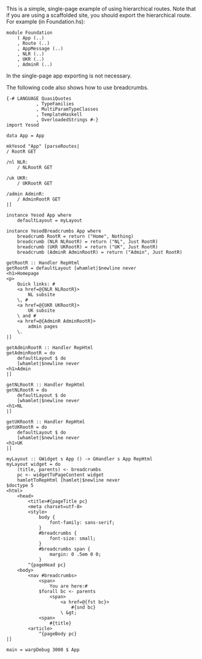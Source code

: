 This is a simple, single-page example of using hierarchical routes. Note that if you are using a scaffolded site, you should export the hierarchical route. For example (in Foundation.hs):
```
module Foundation
    ( App (..)
    , Route (..)
    , AppMessage (..)
    , NLR (..)
    , UKR (..)
    , AdminR (..)
```

In the single-page app exporting is not necessary.

The following code also shows how to use breadcrumbs.

    {-# LANGUAGE QuasiQuotes
               , TypeFamilies
               , MultiParamTypeClasses
               , TemplateHaskell
               , OverloadedStrings #-}
    import Yesod
    
    data App = App
    
    mkYesod "App" [parseRoutes|
    / RootR GET
    
    /nl NLR:
        / NLRootR GET
    
    /uk UKR:
        / UKRootR GET
    
    /admin AdminR:
        / AdminRootR GET
    |]
    
    instance Yesod App where
        defaultLayout = myLayout
    
    instance YesodBreadcrumbs App where
        breadcrumb RootR = return ("Home", Nothing)
        breadcrumb (NLR NLRootR) = return ("NL", Just RootR)
        breadcrumb (UKR UKRootR) = return ("UK", Just RootR)
        breadcrumb (AdminR AdminRootR) = return ("Admin", Just RootR)
    
    getRootR :: Handler RepHtml
    getRootR = defaultLayout [whamlet|$newline never
    <h1>Homepage
    <p>
        Quick links: #
        <a href=@{NLR NLRootR}>
            NL subsite
        \, #
        <a href=@{UKR UKRootR}>
            UK subsite
        \ and #
        <a href=@{AdminR AdminRootR}>
            admin pages
        \.
    |]
    
    getAdminRootR :: Handler RepHtml
    getAdminRootR = do
        defaultLayout $ do
        [whamlet|$newline never
    <h1>Admin
    |]
    
    getNLRootR :: Handler RepHtml
    getNLRootR = do
        defaultLayout $ do
        [whamlet|$newline never
    <h1>NL
    |]
    
    getUKRootR :: Handler RepHtml
    getUKRootR = do
        defaultLayout $ do
        [whamlet|$newline never
    <h1>UK
    |]
    
    myLayout :: GWidget s App () -> GHandler s App RepHtml
    myLayout widget = do
        (title, parents) <- breadcrumbs
        pc <- widgetToPageContent widget
        hamletToRepHtml [hamlet|$newline never
    $doctype 5
    <html>
        <head>
            <title>#{pageTitle pc}
            <meta charset=utf-8>
            <style>
                body {
                    font-family: sans-serif;
                }
                #breadcrumbs {
                    font-size: small;
                }
                #breadcrumbs span {
                    margin: 0 .5em 0 0;
                }
            ^{pageHead pc}
        <body>
            <nav #breadcrumbs>
                <span>
                    You are here:#
                $forall bc <- parents
                    <span>
                        <a href=@{fst bc}>
                            #{snd bc}
                        \ &gt;
                <span>
                    #{title}
            <article>
                ^{pageBody pc}
    |]
    
    main = warpDebug 3000 $ App